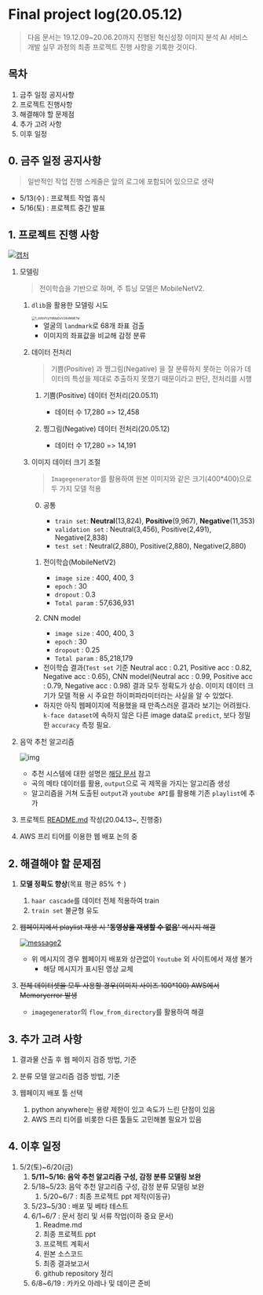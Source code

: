 # Final project log(20.05.12)

> 다음 문서는 19.12.09~20.06.20까지 진행된 혁신성장 이미지 분석 AI 서비스 개발 실무 과정의 최종 프로젝트 진행 사항을 기록한 것이다.



## 목차

1. 금주 일정 공지사항
2. 프로젝트 진행사항
3. 해결해야 할 문제점
4. 추가 고려 사항
5. 이후 일정



## 0. 금주 일정 공지사항

> 일반적인 작업 진행 스케줄은 앞의 로그에 포함되어 있으므로 생략

- 5/13(수) : 프로젝트 작업 휴식
- 5/16(토) : 프로젝트 중간 발표



## 1. 프로젝트 진행 사항

[![캡처](https://user-images.githubusercontent.com/58945760/80307234-afdc8b80-8802-11ea-80a5-afb28bdfbb1f.PNG)](https://user-images.githubusercontent.com/58945760/80307234-afdc8b80-8802-11ea-80a5-afb28bdfbb1f.PNG)

1. 모델링

   > 전이학습을 기반으로 하며, 주 튜닝 모델은 MobileNetV2.

   1. `dlib`을 활용한 모델링 시도

      <img src="https://user-images.githubusercontent.com/58945760/81699683-a3af2a00-94a2-11ea-8cb5-e1b80e95595b.png" alt="1_stAhFcyYdNqGvV26xMdE7w" style="zoom:45%;" />

      - 얼굴의 `landmark`로 68개 좌표 검출  
      - 이미지의 좌표값을 비교해 감정 분류 

   2. 데이터 전처리

      > 기쁨(Positive) 과 찡그림(Negative) 을 잘 분류하지 못하는 이유가 데이터의 특성을 제대로 추출하지 못했기 때문이라고 판단, 전처리를 시행

      1. 기쁨(Positive) 데이터 전처리(20.05.11)
         - 데이터 수 17,280 => 12,458

      2. 찡그림(Negative) 데이터 전처리(20.05.12)
         - 데이터 수 17,280 => 14,191

   3. 이미지 데이터 크기 조절

      > `Imagegenerator`를 활용하여 원본 이미지와 같은 크기(400*400)으로 두 가지 모델 적용

      0. 공통 
         - `train set`:  **Neutral**(13,824), **Positive**(9,967), **Negative**(11,353)
         - `validation set` : Neutral(3,456), Positive(2,491), Negative(2,838)
         - `test set` : Neutral(2,880), Positive(2,880), Negative(2,880)

      1. 전이학습(MobileNetV2)

         - `image size` :  400, 400, 3
         - `epoch` : 30
         - `dropout` : 0.3
         - `Total param` : 57,636,931

      2. CNN model

         - `image size` : 400, 400, 3
         - `epoch` : 30 
         - `dropout` : 0.25
         - `Total param` : 85,218,179

         

      - 전이학습 결과(`Test set` 기준 Neutral acc : 0.21, Positive acc : 0.82, Negative acc : 0.65), CNN model(Neutral acc : 0.99, Positive acc : 0.79, Negative acc : 0.98) 결과 모두 정확도가 상승. 이미지 데이터 크기가 모델 적용 시 주요한 하이퍼파라미터라는 사실을 알 수 있었다. 
      - 하지만 아직 웹페이지에 적용했을 때 만족스러운 결과라 보기는 어려웠다. `k-face dataset`에 속하지 않은 다른 image data로 `predict`, 보다 정밀한 `accuracy` 측정 필요.

      

2. 음악 추천 알고리즘 

   ![img](https://camo.githubusercontent.com/ff33ab748a91f0e120d10568f551729b117c7298/68747470733a2f2f677265656b736861726966612e6769746875622e696f2f7075626c69632f696d672f4d616368696e655f4c6561726e696e672f323031392d31322d31372d5265636f6d6d656e646174696f6e25323053797374656d2f30312e4a5047)

   - 추천 시스템에 대한 설명은 [해당 문서](https://github.com/dannylee93/Emotion-Recognition/tree/master/Recommender-System#recommender-system) 참고
   - 곡의 메타 데이터를 활용,  `output`으로 곡 제목을 가지는 알고리즘 생성
   - 알고리즘을 거쳐 도출된 `output`과 `youtube API`를 활용해 기존 `playlist`에 추가

   

3. 프로젝트 [README.md](https://github.com/dannylee93/Emotion-Recognition/blob/master/README.md#emotion-recognition) 작성(20.04.13~, 진행중)

4. AWS 프리 티어를 이용한 웹 배포 논의 중



## 2. 해결해야 할 문제점

1. **모델 정확도 향상**(목표 평균 85% ↑ )

   1. `haar cascade`를 데이터 전체 적용하여 train
   2. `train set` 불균형 유도

2. <del>웹페이지에서 playlist 재생 시 **'동영상을 재생할 수 없음'** 메시지 해결</del>

   [![message2](https://user-images.githubusercontent.com/58945760/80307311-2d080080-8803-11ea-9b75-02cd9c5c9398.PNG)](https://user-images.githubusercontent.com/58945760/80307311-2d080080-8803-11ea-9b75-02cd9c5c9398.PNG)

   - 위 메시지의 경우 웹페이지 배포와 상관없이 `Youtube` 외 사이트에서 재생 불가
     - 해당 메시지가 표시된 영상 교체

3. <del>전체 데이터셋을 모두 사용할 경우(이미지 사이즈 100\*100) AWS에서 Memoryerror 발생</del>

   - `imagegenerator`의 `flow_from_directory`를 활용하여 해결

   

## 3. 추가 고려 사항

1. 결과물 산출 후 웹 페이지 검증 방법, 기준

2. 분류 모델 알고리즘 검증 방법, 기준

3. 웹페이지 배포 툴 선택

   1. python anywhere는 용량 제한이 있고 속도가 느린 단점이 있음
   2. AWS 프리 티어를 비롯한 다른 툴들도 고민해볼 필요가 있음

   

## 4. 이후 일정

1. 5/2(토)~6/20(금)
   1. **5/11~5/16: 음악 추천 알고리즘 구성, 감정 분류 모델링 보완**
   2. 5/18~5/23: 음악 추천 알고리즘 구성, 감정 분류 모델링 보완
      1. 5/20~6/7 : 최종 프로젝트 ppt 제작(이동규)
   3. 5/23~5/30 : 배포 및 베타 테스트
   4. 6/1~6/7 : 문서 정리 및 서류 작업(이하 중요 문서)
      1. Readme.md
      2. 최종 프로젝트 ppt
      3. 프로젝트 계획서
      4. 원본 소스코드
      5. 최종 결과보고서
      6. github repository 정리
   5. 6/8~6/19 : 카카오 아레나 및 데이콘 준비